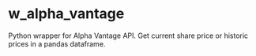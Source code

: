 # w_alpha_vantage
Python wrapper for Alpha Vantage API. Get current share price or historic prices in a pandas dataframe.
